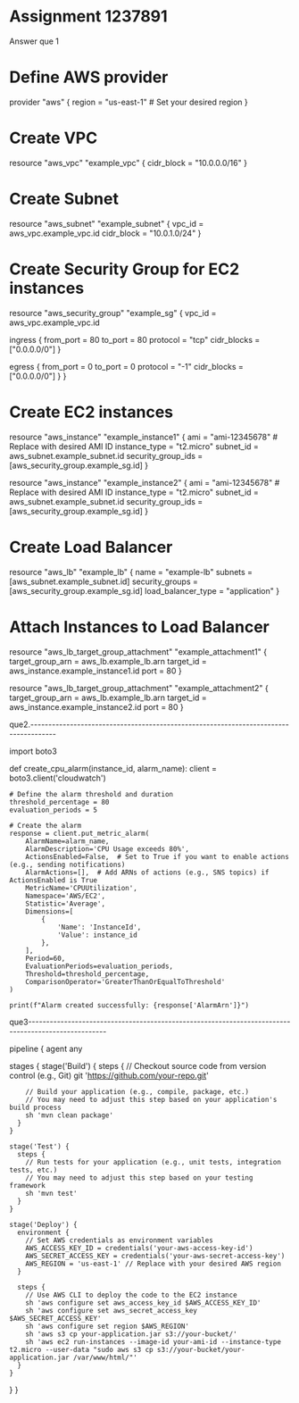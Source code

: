 # Assignment 1237891

Answer que 1
# Define AWS provider
provider "aws" {
  region = "us-east-1"  # Set your desired region
}

# Create VPC
resource "aws_vpc" "example_vpc" {
  cidr_block = "10.0.0.0/16"
}

# Create Subnet
resource "aws_subnet" "example_subnet" {
  vpc_id     = aws_vpc.example_vpc.id
  cidr_block = "10.0.1.0/24"
}

# Create Security Group for EC2 instances
resource "aws_security_group" "example_sg" {
  vpc_id = aws_vpc.example_vpc.id

  ingress {
    from_port   = 80
    to_port     = 80
    protocol    = "tcp"
    cidr_blocks = ["0.0.0.0/0"]
  }

  egress {
    from_port   = 0
    to_port     = 0
    protocol    = "-1"
    cidr_blocks = ["0.0.0.0/0"]
  }
}

# Create EC2 instances
resource "aws_instance" "example_instance1" {
  ami           = "ami-12345678"  # Replace with desired AMI ID
  instance_type = "t2.micro"
  subnet_id     = aws_subnet.example_subnet.id
  security_group_ids = [aws_security_group.example_sg.id]
}

resource "aws_instance" "example_instance2" {
  ami           = "ami-12345678"  # Replace with desired AMI ID
  instance_type = "t2.micro"
  subnet_id     = aws_subnet.example_subnet.id
  security_group_ids = [aws_security_group.example_sg.id]
}

# Create Load Balancer
resource "aws_lb" "example_lb" {
  name               = "example-lb"
  subnets            = [aws_subnet.example_subnet.id]
  security_groups    = [aws_security_group.example_sg.id]
  load_balancer_type = "application"
}

# Attach Instances to Load Balancer
resource "aws_lb_target_group_attachment" "example_attachment1" {
  target_group_arn = aws_lb.example_lb.arn
  target_id        = aws_instance.example_instance1.id
  port             = 80
}

resource "aws_lb_target_group_attachment" "example_attachment2" {
  target_group_arn = aws_lb.example_lb.arn
  target_id        = aws_instance.example_instance2.id
  port             = 80
}

que2.-------------------------------------------------------------------------------------

import boto3

def create_cpu_alarm(instance_id, alarm_name):
    client = boto3.client('cloudwatch')

    # Define the alarm threshold and duration
    threshold_percentage = 80
    evaluation_periods = 5

    # Create the alarm
    response = client.put_metric_alarm(
        AlarmName=alarm_name,
        AlarmDescription='CPU Usage exceeds 80%',
        ActionsEnabled=False,  # Set to True if you want to enable actions (e.g., sending notifications)
        AlarmActions=[],  # Add ARNs of actions (e.g., SNS topics) if ActionsEnabled is True
        MetricName='CPUUtilization',
        Namespace='AWS/EC2',
        Statistic='Average',
        Dimensions=[
            {
                'Name': 'InstanceId',
                'Value': instance_id
            },
        ],
        Period=60,
        EvaluationPeriods=evaluation_periods,
        Threshold=threshold_percentage,
        ComparisonOperator='GreaterThanOrEqualToThreshold'
    )

    print(f"Alarm created successfully: {response['AlarmArn']}")

que3----------------------------------------------------------------------------------------------------

pipeline {
  agent any

  stages {
    stage('Build') {
      steps {
        // Checkout source code from version control (e.g., Git)
        git 'https://github.com/your-repo.git'
        
        // Build your application (e.g., compile, package, etc.)
        // You may need to adjust this step based on your application's build process
        sh 'mvn clean package'
      }
    }

    stage('Test') {
      steps {
        // Run tests for your application (e.g., unit tests, integration tests, etc.)
        // You may need to adjust this step based on your testing framework
        sh 'mvn test'
      }
    }

    stage('Deploy') {
      environment {
        // Set AWS credentials as environment variables
        AWS_ACCESS_KEY_ID = credentials('your-aws-access-key-id')
        AWS_SECRET_ACCESS_KEY = credentials('your-aws-secret-access-key')
        AWS_REGION = 'us-east-1' // Replace with your desired AWS region
      }
      
      steps {
        // Use AWS CLI to deploy the code to the EC2 instance
        sh 'aws configure set aws_access_key_id $AWS_ACCESS_KEY_ID'
        sh 'aws configure set aws_secret_access_key $AWS_SECRET_ACCESS_KEY'
        sh 'aws configure set region $AWS_REGION'
        sh 'aws s3 cp your-application.jar s3://your-bucket/'
        sh 'aws ec2 run-instances --image-id your-ami-id --instance-type t2.micro --user-data "sudo aws s3 cp s3://your-bucket/your-application.jar /var/www/html/"'
      }
    }
  }
}



